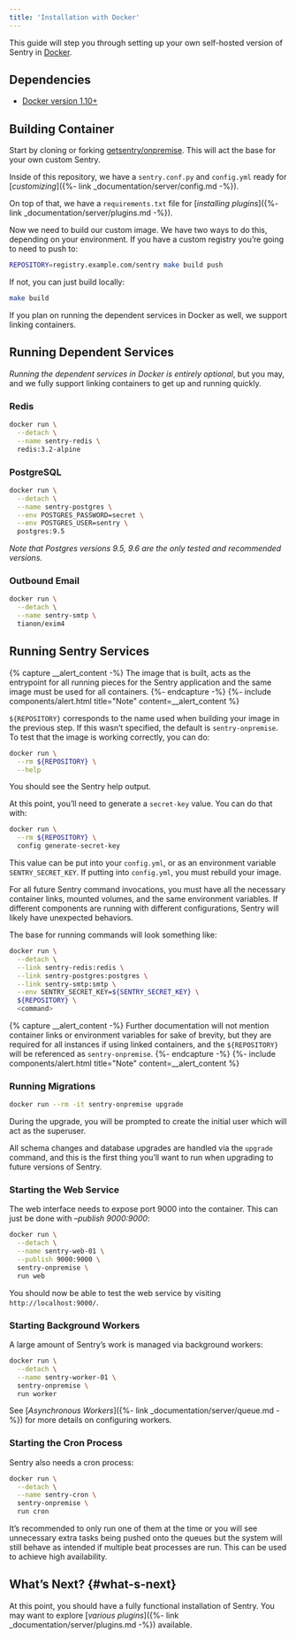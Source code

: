 ```yaml
---
title: 'Installation with Docker'
---
```


This guide will step you through setting up your own self-hosted version of Sentry in [Docker](https://www.docker.com/).

## Dependencies

-   [Docker version 1.10+](https://www.docker.com/getdocker)

## Building Container

Start by cloning or forking [getsentry/onpremise](https://github.com/getsentry/onpremise). This will act the base for your own custom Sentry.

Inside of this repository, we have a `sentry.conf.py` and `config.yml` ready for [_customizing_]({%- link _documentation/server/config.md -%}).

On top of that, we have a `requirements.txt` file for [_installing plugins_]({%- link _documentation/server/plugins.md -%}).

Now we need to build our custom image. We have two ways to do this, depending on your environment. If you have a custom registry you’re going to need to push to:

```bash
REPOSITORY=registry.example.com/sentry make build push
```

If not, you can just build locally:

```bash
make build
```

If you plan on running the dependent services in Docker as well, we support linking containers.

## Running Dependent Services

_Running the dependent services in Docker is entirely optional_, but you may, and we fully support linking containers to get up and running quickly.

### Redis

```bash
docker run \
  --detach \
  --name sentry-redis \
  redis:3.2-alpine
```

### PostgreSQL

```bash
docker run \
  --detach \
  --name sentry-postgres \
  --env POSTGRES_PASSWORD=secret \
  --env POSTGRES_USER=sentry \
  postgres:9.5
```

_Note that Postgres versions 9.5, 9.6 are the only tested and recommended versions._

### Outbound Email

```bash
docker run \
  --detach \
  --name sentry-smtp \
  tianon/exim4
```

## Running Sentry Services

{% capture __alert_content -%}
The image that is built, acts as the entrypoint for all running pieces for the Sentry application and the same image must be used for all containers.
{%- endcapture -%}
{%- include components/alert.html
  title="Note"
  content=__alert_content
%}

`${REPOSITORY}` corresponds to the name used when building your image in the previous step. If this wasn’t specified, the default is `sentry-onpremise`. To test that the image is working correctly, you can do:

```bash
docker run \
  --rm ${REPOSITORY} \
  --help
```

You should see the Sentry help output.

At this point, you’ll need to generate a `secret-key` value. You can do that with:

```bash
docker run \
  --rm ${REPOSITORY} \
  config generate-secret-key
```

This value can be put into your `config.yml`, or as an environment variable `SENTRY_SECRET_KEY`. If putting into `config.yml`, you must rebuild your image.

For all future Sentry command invocations, you must have all the necessary container links, mounted volumes, and the same environment variables. If different components are running with different configurations, Sentry will likely have unexpected behaviors.

The base for running commands will look something like:

```bash
docker run \
  --detach \
  --link sentry-redis:redis \
  --link sentry-postgres:postgres \
  --link sentry-smtp:smtp \
  --env SENTRY_SECRET_KEY=${SENTRY_SECRET_KEY} \
  ${REPOSITORY} \
  <command>
```

{% capture __alert_content -%}
Further documentation will not mention container links or environment variables for sake of brevity, but they are required for all instances if using linked containers, and the `${REPOSITORY}` will be referenced as `sentry-onpremise`.
{%- endcapture -%}
{%- include components/alert.html
  title="Note"
  content=__alert_content
%}

### Running Migrations

```bash
docker run --rm -it sentry-onpremise upgrade
```

During the upgrade, you will be prompted to create the initial user which will act as the superuser.

All schema changes and database upgrades are handled via the `upgrade` command, and this is the first thing you’ll want to run when upgrading to future versions of Sentry.

### Starting the Web Service

The web interface needs to expose port 9000 into the container. This can just be done with _–publish 9000:9000_:

```bash
docker run \
  --detach \
  --name sentry-web-01 \
  --publish 9000:9000 \
  sentry-onpremise \
  run web
```

You should now be able to test the web service by visiting `http://localhost:9000/`.

### Starting Background Workers

A large amount of Sentry’s work is managed via background workers:

```bash
docker run \
  --detach \
  --name sentry-worker-01 \
  sentry-onpremise \
  run worker
```

See [_Asynchronous Workers_]({%- link _documentation/server/queue.md -%}) for more details on configuring workers.

### Starting the Cron Process

Sentry also needs a cron process:

```bash
docker run \
  --detach \
  --name sentry-cron \
  sentry-onpremise \
  run cron
```

It’s recommended to only run one of them at the time or you will see unnecessary extra tasks being pushed onto the queues but the system will still behave as intended if multiple beat processes are run. This can be used to achieve high availability.

## What’s Next? {#what-s-next}

At this point, you should have a fully functional installation of Sentry. You may want to explore [_various plugins_]({%- link _documentation/server/plugins.md -%}) available.
